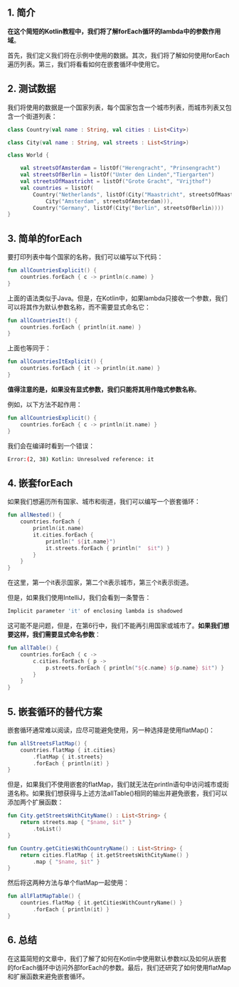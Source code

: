 ## 1. 简介

**在这个简短的Kotlin教程中，我们将了解forEach循环的lambda中的参数作用域**。

首先，我们定义我们将在示例中使用的数据。其次，我们将了解如何使用forEach遍历列表。第三，我们将看看如何在嵌套循环中使用它。

## 2. 测试数据

我们将使用的数据是一个国家列表，每个国家包含一个城市列表，而城市列表又包含一个街道列表：

```kotlin
class Country(val name : String, val cities : List<City>)

class City(val name : String, val streets : List<String>)

class World {

    val streetsOfAmsterdam = listOf("Herengracht", "Prinsengracht")
    val streetsOfBerlin = listOf("Unter den Linden","Tiergarten")
    val streetsOfMaastricht = listOf("Grote Gracht", "Vrijthof")
    val countries = listOf(
        Country("Netherlands", listOf(City("Maastricht", streetsOfMaastricht),
            City("Amsterdam", streetsOfAmsterdam))),
        Country("Germany", listOf(City("Berlin", streetsOfBerlin))))
}
```

## 3. 简单的forEach

要打印列表中每个国家的名称，我们可以编写以下代码：

```kotlin
fun allCountriesExplicit() { 
    countries.forEach { c -> println(c.name) } 
}
```

上面的语法类似于Java。但是，在Kotlin中，如果lambda只接收一个参数，我们可以将其作为默认参数名称，而不需要显式命名它：

```kotlin
fun allCountriesIt() {
    countries.forEach { println(it.name) }
}
```

上面也等同于：

```kotlin
fun allCountriesItExplicit() {
    countries.forEach { it -> println(it.name) }
}
```

**值得注意的是，如果没有显式参数，我们只能将其用作隐式参数名称**。

例如，以下方法不起作用：

```kotlin
fun allCountriesExplicit() { 
    countries.forEach { c -> println(it.name) } 
}
```

我们会在编译时看到一个错误：

```bash
Error:(2, 38) Kotlin: Unresolved reference: it
```

## 4. 嵌套forEach

如果我们想遍历所有国家、城市和街道，我们可以编写一个嵌套循环：

```kotlin
fun allNested() {
    countries.forEach {
        println(it.name)
        it.cities.forEach {
            println(" ${it.name}")
            it.streets.forEach { println("  $it") }
        }
    }
}
```

在这里，第一个it表示国家，第二个it表示城市，第三个it表示街道。

但是，如果我们使用IntelliJ，我们会看到一条警告：

```bash
Implicit parameter 'it' of enclosing lambda is shadowed
```

这可能不是问题，但是，在第6行中，我们不能再引用国家或城市了。**如果我们想要这样，我们需要显式命名参数**：

```kotlin
fun allTable() {
    countries.forEach { c ->
        c.cities.forEach { p ->
            p.streets.forEach { println("${c.name} ${p.name} $it") }
        }
    }
}
```

## 5. 嵌套循环的替代方案

嵌套循环通常难以阅读，应尽可能避免使用，另一种选择是使用flatMap()：

```kotlin
fun allStreetsFlatMap() {
    countries.flatMap { it.cities}
        .flatMap { it.streets}
        .forEach { println(it) }
}
```

但是，如果我们不使用嵌套的flatMap，我们就无法在println语句中访问城市或街道名称。如果我们想获得与上述方法allTable()相同的输出并避免嵌套，我们可以添加两个扩展函数：

```kotlin
fun City.getStreetsWithCityName() : List<String> {
    return streets.map { "$name, $it" }
        .toList()
}

fun Country.getCitiesWithCountryName() : List<String> {
    return cities.flatMap { it.getStreetsWithCityName() }
        .map { "$name, $it" }
}
```

然后将这两种方法与单个flatMap一起使用：

```kotlin
fun allFlatMapTable() {
    countries.flatMap { it.getCitiesWithCountryName() }
        .forEach { println(it) }
}
```

## 6. 总结

在这篇简短的文章中，我们了解了如何在Kotlin中使用默认参数it以及如何从嵌套的forEach循环中访问外部forEach的参数。最后，我们还研究了如何使用flatMap和扩展函数来避免嵌套循环。